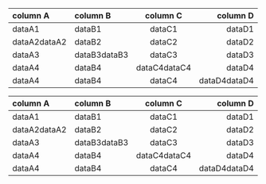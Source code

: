 ﻿
| column A     | column B     | column C     | column D     |
| :----------- | :----------- | :----------: | -----------: |
| dataA1       | dataB1       | dataC1       | dataD1       |
| dataA2dataA2 | dataB2       | dataC2       | dataD2       |
| dataA3       | dataB3dataB3 | dataC3       | dataD3       |
| dataA4       | dataB4       | dataC4dataC4 | dataD4       |
| dataA4       | dataB4       | dataC4       | dataD4dataD4 |

| column A     | column B     | column C     | column D     |
| :----------- | :----------- | :----------: | -----------: |
| dataA1       | dataB1       | dataC1       | dataD1       |
| dataA2dataA2 | dataB2       | dataC2       | dataD2       |
| dataA3       | dataB3dataB3 | dataC3       | dataD3       |
| dataA4       | dataB4       | dataC4dataC4 | dataD4       |
| dataA4       | dataB4       | dataC4       | dataD4dataD4 |

